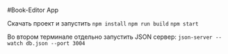 #Book-Editor App

Скачать проект и запустить
    `npm install` 
    `npm run build`
    `npm start`

Во втором терминале отдельно запустить JSON сервер:
`json-server --watch db.json --port 3004`
